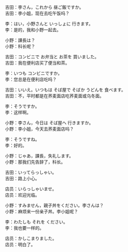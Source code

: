 吉田：李さん，これから 昼ご飯ですか。  
吉田：李小姐，现在去吃午饭吗？  

李：はい，小野さんと いっしょに 行きます。  
李：是的，我和小野一起去。  

小野：課長は？  
小野：科长呢？  

吉田：コンビニで お弁当と お茶を 買いました。  
吉田：我在便利店买了便当和茶。  

李：いつも コンビニですか。  
李：您总是在便利店吃吗？  

吉田：いいえ。いつもは そば屋で そばか うどんを 食べます。  
吉田：不，平时都是在荞麦面店吃荞麦面或乌冬面。  

李：そうですか。  
李：这样啊。  

小野：李さん，今日は そば屋へ 行きますか。  
小野：李小姐，今天去荞麦面店吗？  

李：そうですね。  
李：好的。  

小野：じゃあ，課長，失礼します。  
小野：那我们先告辞了，科长。  

吉田：いってらっしゃい。  
吉田：路上小心。  

店员：いらっしゃいませ。  
店员：欢迎光临。  

小野：すみません，親子丼をください。李さんは？  
小野：麻烦来一份亲子丼。李小姐呢？  

李：わたしも それを ください。  
李：我也要一样的。  

店员：かしこまりました。  
店员：明白了。